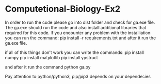 # Computetional-Biology-Ex2

In order to run the code please go into dist folder and check for ga.exe file.
The ga.exe should run the code and also install additional libraries that required for this code.
If you encounter any problem with the installiation you can run the command:
pip install -r requirements.txt
and after it run the ga.exe file.

if all of this things don't work you can write the commands:
pip install numpy
pip install matplotlib
pip install ypstruct

and after it run the command python ga.py


Pay attention to python/python3, pip/pip3 depends on your dependecies
